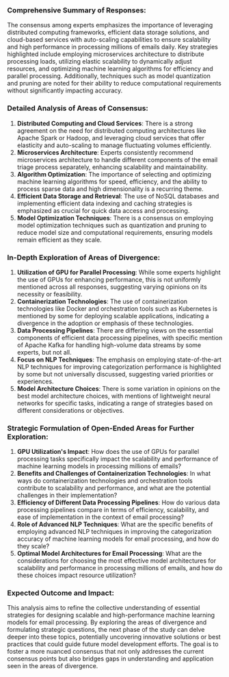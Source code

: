 ### Comprehensive Summary of Responses:

The consensus among experts emphasizes the importance of leveraging distributed computing frameworks, efficient data storage solutions, and cloud-based services with auto-scaling capabilities to ensure scalability and high performance in processing millions of emails daily. Key strategies highlighted include employing microservices architecture to distribute processing loads, utilizing elastic scalability to dynamically adjust resources, and optimizing machine learning algorithms for efficiency and parallel processing. Additionally, techniques such as model quantization and pruning are noted for their ability to reduce computational requirements without significantly impacting accuracy.

### Detailed Analysis of Areas of Consensus:

1. **Distributed Computing and Cloud Services**: There is a strong agreement on the need for distributed computing architectures like Apache Spark or Hadoop, and leveraging cloud services that offer elasticity and auto-scaling to manage fluctuating volumes efficiently.
2. **Microservices Architecture**: Experts consistently recommend microservices architecture to handle different components of the email triage process separately, enhancing scalability and maintainability.
3. **Algorithm Optimization**: The importance of selecting and optimizing machine learning algorithms for speed, efficiency, and the ability to process sparse data and high dimensionality is a recurring theme.
4. **Efficient Data Storage and Retrieval**: The use of NoSQL databases and implementing efficient data indexing and caching strategies is emphasized as crucial for quick data access and processing.
5. **Model Optimization Techniques**: There is a consensus on employing model optimization techniques such as quantization and pruning to reduce model size and computational requirements, ensuring models remain efficient as they scale.

### In-Depth Exploration of Areas of Divergence:

1. **Utilization of GPU for Parallel Processing**: While some experts highlight the use of GPUs for enhancing performance, this is not uniformly mentioned across all responses, suggesting varying opinions on its necessity or feasibility.
2. **Containerization Technologies**: The use of containerization technologies like Docker and orchestration tools such as Kubernetes is mentioned by some for deploying scalable applications, indicating a divergence in the adoption or emphasis of these technologies.
3. **Data Processing Pipelines**: There are differing views on the essential components of efficient data processing pipelines, with specific mention of Apache Kafka for handling high-volume data streams by some experts, but not all.
4. **Focus on NLP Techniques**: The emphasis on employing state-of-the-art NLP techniques for improving categorization performance is highlighted by some but not universally discussed, suggesting varied priorities or experiences.
5. **Model Architecture Choices**: There is some variation in opinions on the best model architecture choices, with mentions of lightweight neural networks for specific tasks, indicating a range of strategies based on different considerations or objectives.

### Strategic Formulation of Open-Ended Areas for Further Exploration:

1. **GPU Utilization's Impact**: How does the use of GPUs for parallel processing tasks specifically impact the scalability and performance of machine learning models in processing millions of emails?
2. **Benefits and Challenges of Containerization Technologies**: In what ways do containerization technologies and orchestration tools contribute to scalability and performance, and what are the potential challenges in their implementation?
3. **Efficiency of Different Data Processing Pipelines**: How do various data processing pipelines compare in terms of efficiency, scalability, and ease of implementation in the context of email processing?
4. **Role of Advanced NLP Techniques**: What are the specific benefits of employing advanced NLP techniques in improving the categorization accuracy of machine learning models for email processing, and how do they scale?
5. **Optimal Model Architectures for Email Processing**: What are the considerations for choosing the most effective model architectures for scalability and performance in processing millions of emails, and how do these choices impact resource utilization?

### Expected Outcome and Impact:

This analysis aims to refine the collective understanding of essential strategies for designing scalable and high-performance machine learning models for email processing. By exploring the areas of divergence and formulating strategic questions, the next phase of the study can delve deeper into these topics, potentially uncovering innovative solutions or best practices that could guide future model development efforts. The goal is to foster a more nuanced consensus that not only addresses the current consensus points but also bridges gaps in understanding and application seen in the areas of divergence.